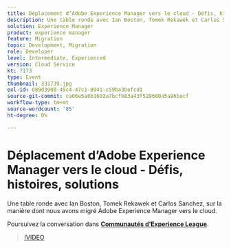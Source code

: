 ```yaml
---
title: Déplacement d’Adobe Experience Manager vers le cloud - Défis, histoires, solutions
description: Une table ronde avec Ian Boston, Tomek Rekawek et Carlos Sanchez, sur la manière dont nous avons migré Adobe Experience Manager vers le cloud. Cette session a été diffusée dans le cadre d’un événement de contenu Adobe Developers Live.
solution: Experience Manager
product: experience manager
feature: Migration
topic: Development, Migration
role: Developer
level: Intermediate, Experienced
version: Cloud Service
kt: 7173
type: Event
thumbnail: 331739.jpg
exl-id: 089d3908-49c4-47c1-8941-c59ba3befcd1
source-git-commit: ca06e5a8b1602a7bcfb83a43f529680a5a96bacf
workflow-type: tm+mt
source-wordcount: '85'
ht-degree: 0%

---
```


# Déplacement d’Adobe Experience Manager vers le cloud - Défis, histoires, solutions

Une table ronde avec Ian Boston, Tomek Rekawek et Carlos Sanchez, sur la manière dont nous avons migré Adobe Experience Manager vers le cloud.

Poursuivez la conversation dans **[Communautés d’Experience League](http://adobe.ly/36Yd3v6)**.

>[!VIDEO](https://video.tv.adobe.com/v/331739/?quality=12&learn=on&hidetitle=true)
